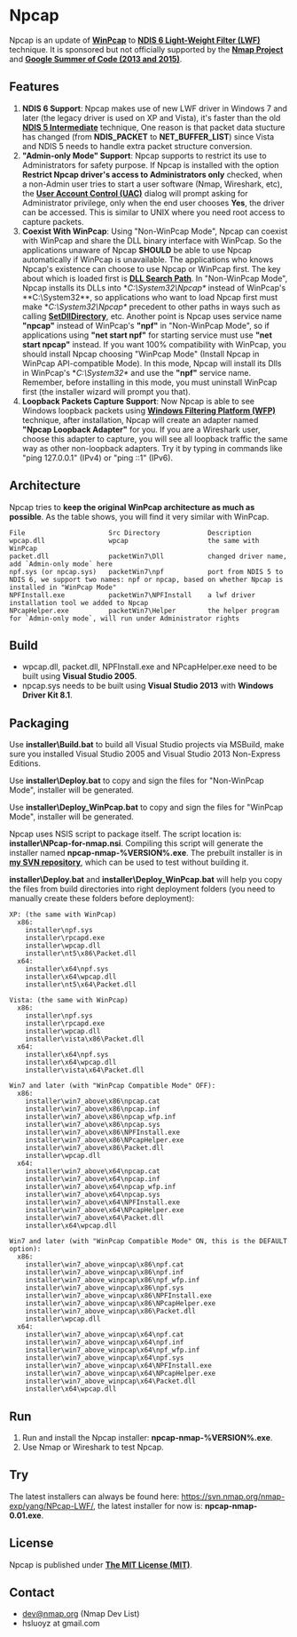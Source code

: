 Npcap
==========
Npcap is an update of [**WinPcap**](http://www.winpcap.org/) to [**NDIS 6 Light-Weight Filter (LWF)**](https://msdn.microsoft.com/en-us/library/windows/hardware/ff565492(v=vs.85).aspx) technique. It is sponsored but not officially supported by the [**Nmap Project**](http://nmap.org/) and [**Google Summer of Code (2013 and 2015)**](https://developers.google.com/open-source/gsoc/).

## Features

1. **NDIS 6 Support**: Npcap makes use of new LWF driver in Windows 7 and later (the legacy driver is used on XP and Vista), it's faster than the old [**NDIS 5 Intermediate**](https://msdn.microsoft.com/en-us/library/windows/hardware/ff557012(v=vs.85).aspx) technique, One reason is that packet data stucture has changed (from **NDIS_PACKET** to **NET_BUFFER_LIST**) since Vista and NDIS 5 needs to handle extra packet structure conversion.
2. **"Admin-only Mode" Support**: Npcap supports to restrict its use to Administrators for safety purpose. If Npcap is installed with the option **Restrict Npcap driver's access to Administrators only** checked, when a non-Admin user tries to start a user software (Nmap, Wireshark, etc), the [**User Account Control (UAC)**](http://windows.microsoft.com/en-us/windows/what-is-user-account-control#1TC=windows-7) dialog will prompt asking for Administrator privilege, only when the end user chooses **Yes**, the driver can be accessed. This is similar to UNIX where you need root access to capture packets.
3. **Coexist With WinPcap**: Using "Non-WinPcap Mode", Npcap can coexist with WinPcap and share the DLL binary interface with WinPcap. So the applications unaware of Npcap **SHOULD** be able to use Npcap automatically if WinPcap is unavailable. The applications who knows Npcap's existence can choose to use Npcap or WinPcap first. The key about which is loaded first is [**DLL Search Path**](https://msdn.microsoft.com/en-us/library/windows/desktop/ms682586(v=vs.85).aspx). In "Non-WinPcap Mode", Npcap installs its DLLs into **C:\System32\Npcap\** instead of WinPcap's **C:\System32\**, so applications who want to load Npcap first must make **C:\System32\Npcap\** precedent to other paths in ways such as calling [**SetDllDirectory**](https://msdn.microsoft.com/en-us/library/ms686203.aspx), etc. Another point is Npcap uses service name **"npcap"** instead of WinPcap's **"npf"** in "Non-WinPcap Mode", so if applications using **"net start npf"** for starting service must use **"net start npcap"** instead. If you want 100% compatibility with WinPcap, you should install Npcap choosing "WinPcap Mode" (Install Npcap in WinPcap API-compatible Mode). In this mode, Npcap will install its Dlls in WinPcap's **C:\System32\** and use the **"npf"** service name. Remember, before installing in this mode, you must uninstall WinPcap first (the installer wizard will prompt you that).
4. **Loopback Packets Capture Support**: Now Npcap is able to see Windows loopback packets using [**Windows Filtering Platform (WFP)**](https://msdn.microsoft.com/en-us/library/windows/desktop/aa366510(v=vs.85).aspx) technique, after installation, Npcap will create an adapter named **"Npcap Loopback Adapter"** for you. If you are a Wireshark user, choose this adapter to capture, you will see all loopback traffic the same way as other non-loopback adapters. Try it by typing in commands like "ping 127.0.0.1" (IPv4) or "ping ::1" (IPv6).

## Architecture

Npcap tries to **keep the original WinPcap architecture as much as possible**. As the table shows, you will find it very similar with WinPcap.
```
File                     Src Directory            Description
wpcap.dll                wpcap                    the same with WinPcap
packet.dll               packetWin7\Dll           changed driver name, add `Admin-only mode` here
npf.sys (or npcap.sys)   packetWin7\npf           port from NDIS 5 to NDIS 6, we support two names: npf or npcap, based on whether Npcap is installed in "WinPcap Mode"
NPFInstall.exe           packetWin7\NPFInstall    a lwf driver installation tool we added to Npcap
NPcapHelper.exe          packetWin7\Helper        the helper program for `Admin-only mode`, will run under Administrator rights
```

## Build

* wpcap.dll, packet.dll, NPFInstall.exe and NPcapHelper.exe need to be built using **Visual Studio 2005**.
* npcap.sys needs to be built using **Visual Studio 2013** with **Windows Driver Kit 8.1**.

## Packaging

Use **installer\Build.bat** to build all Visual Studio projects via MSBuild, make sure you installed Visual Studio 2005 and Visual Studio 2013 Non-Express Editions.

Use **installer\Deploy.bat** to copy and sign the files for "Non-WinPcap Mode", installer will be generated.

Use **installer\Deploy_WinPcap.bat** to copy and sign the files for "WinPcap Mode", installer will be generated.

Npcap uses NSIS script to package itself. The script location is: **installer\NPcap-for-nmap.nsi**. Compiling this script will generate the installer named **npcap-nmap-%VERSION%.exe**. The prebuilt installer is in [**my SVN repository**](https://svn.nmap.org/nmap-exp/yang/NPcap-LWF/), which can be used to test without building it.

**installer\Deploy.bat** and **installer\Deploy_WinPcap.bat** will help you copy the files from build directories into right deployment folders (you need to manually create these folders before deployment):
```
XP: (the same with WinPcap)
  x86:
    installer\npf.sys
    installer\rpcapd.exe
    installer\wpcap.dll
    installer\nt5\x86\Packet.dll
  x64:
    installer\x64\npf.sys
    installer\x64\wpcap.dll
    installer\nt5\x64\Packet.dll
    
Vista: (the same with WinPcap)
  x86:
    installer\npf.sys
    installer\rpcapd.exe
    installer\wpcap.dll
    installer\vista\x86\Packet.dll
  x64:
    installer\x64\npf.sys
    installer\x64\wpcap.dll
    installer\vista\x64\Packet.dll

Win7 and later (with "WinPcap Compatible Mode" OFF):
  x86:
    installer\win7_above\x86\npcap.cat
    installer\win7_above\x86\npcap.inf
	installer\win7_above\x86\npcap_wfp.inf
    installer\win7_above\x86\npcap.sys
    installer\win7_above\x86\NPFInstall.exe
	installer\win7_above\x86\NPcapHelper.exe
    installer\win7_above\x86\Packet.dll
    installer\wpcap.dll
  x64:
    installer\win7_above\x64\npcap.cat
    installer\win7_above\x64\npcap.inf
	installer\win7_above\x64\npcap_wfp.inf
    installer\win7_above\x64\npcap.sys
    installer\win7_above\x64\NPFInstall.exe
	installer\win7_above\x64\NPcapHelper.exe
    installer\win7_above\x64\Packet.dll
    installer\x64\wpcap.dll

Win7 and later (with "WinPcap Compatible Mode" ON, this is the DEFAULT option):
  x86:
    installer\win7_above_winpcap\x86\npf.cat
    installer\win7_above_winpcap\x86\npf.inf
	installer\win7_above_winpcap\x86\npf_wfp.inf
    installer\win7_above_winpcap\x86\npf.sys
    installer\win7_above_winpcap\x86\NPFInstall.exe
	installer\win7_above_winpcap\x86\NPcapHelper.exe
    installer\win7_above_winpcap\x86\Packet.dll
    installer\wpcap.dll
  x64:
    installer\win7_above_winpcap\x64\npf.cat
    installer\win7_above_winpcap\x64\npf.inf
	installer\win7_above_winpcap\x64\npf_wfp.inf
    installer\win7_above_winpcap\x64\npf.sys
    installer\win7_above_winpcap\x64\NPFInstall.exe
	installer\win7_above_winpcap\x64\NPcapHelper.exe
    installer\win7_above_winpcap\x64\Packet.dll
    installer\x64\wpcap.dll
```

## Run

1. Run and install the Npcap installer: **npcap-nmap-%VERSION%.exe**.
2. Use Nmap or Wireshark to test Npcap.

## Try

The latest installers can always be found here: https://svn.nmap.org/nmap-exp/yang/NPcap-LWF/, the latest installer for now is: **npcap-nmap-0.01.exe**.

## License

Npcap is published under [**The MIT License (MIT)**](http://opensource.org/licenses/MIT).

## Contact

* dev@nmap.org (Nmap Dev List)
* hsluoyz at gmail.com
